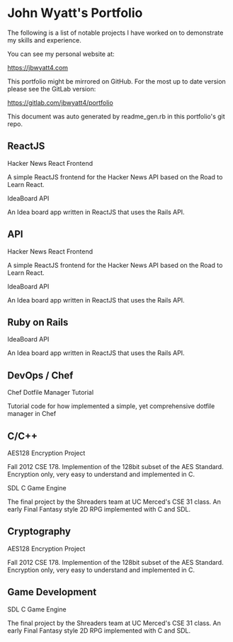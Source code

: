 # John Wyatt's Portfolio

The following is a list of notable projects I have worked on to demonstrate my skills and experience.

You can see my personal website at:

https://jbwyatt4.com

This portfolio might be mirrored on GitHub. For the most up to date version please see the GitLab version:

https://gitlab.com/jbwyatt4/portfolio

This document was auto generated by readme_gen.rb in this portfolio's git repo.




## ReactJS

Hacker News React Frontend

A simple ReactJS frontend for the Hacker News API based on the Road to Learn React.

IdeaBoard API

An Idea board app written in ReactJS that uses the Rails API.

## API

Hacker News React Frontend

A simple ReactJS frontend for the Hacker News API based on the Road to Learn React.

IdeaBoard API

An Idea board app written in ReactJS that uses the Rails API.

## Ruby on Rails

IdeaBoard API

An Idea board app written in ReactJS that uses the Rails API.

## DevOps / Chef

Chef Dotfile Manager Tutorial

Tutorial code for how implemented a simple, yet comprehensive dotfile manager in Chef

## C/C++

AES128 Encryption Project

Fall 2012 CSE 178. Implemention of the 128bit subset of the AES Standard. Encryption only, very easy to understand and implemented in C.

SDL C Game Engine

The final project by the Shreaders team at UC Merced's CSE 31 class. An early Final Fantasy style 2D RPG implemented with C and SDL.

## Cryptography

AES128 Encryption Project

Fall 2012 CSE 178. Implemention of the 128bit subset of the AES Standard. Encryption only, very easy to understand and implemented in C.

## Game Development

SDL C Game Engine

The final project by the Shreaders team at UC Merced's CSE 31 class. An early Final Fantasy style 2D RPG implemented with C and SDL.

